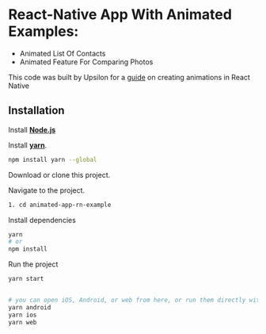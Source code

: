 # React-Native App With Animated Examples: 
- Animated List Of Contacts
- Animated Feature For Comparing Photos

This code was built by Upsilon for a [guide](https://www.upsilonit.com/blog/react-native-animation-tutorial-creating-animations-with-reanimated) on creating animations in React Native

## Installation
Install **[Node.js](https://nodejs.org/en/)**

Install **[yarn](https://yarnpkg.com)**.

```bash
npm install yarn --global
```

Download or clone this project.

Navigate to the project.

```bash
1. cd animated-app-rn-example
```

Install dependencies

```bash
yarn
# or
npm install
```

Run the project
```bash
yarn start


# you can open iOS, Android, or web from here, or run them directly with the commands below.
yarn android
yarn ios
yarn web
```
